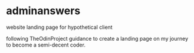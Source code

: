 # adminanswers
website landing page for hypothetical client

following TheOdinProject guidance to create a landing page on my journey
to become a semi-decent coder.